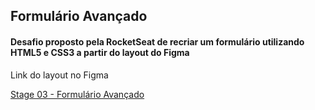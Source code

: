 ## Formulário Avançado

#### Desafio proposto pela RocketSeat de recriar um formulário utilizando HTML5 e CSS3 a partir do layout do Figma

Link do layout no Figma

[Stage 03 - Formulário Avançado](https://www.figma.com/file/WZTrJeMg45DEPSscmeovku/Stage-03---Formul%C3%A1rio-avan%C3%A7ado-(Copy)?node-id=10%3A17)